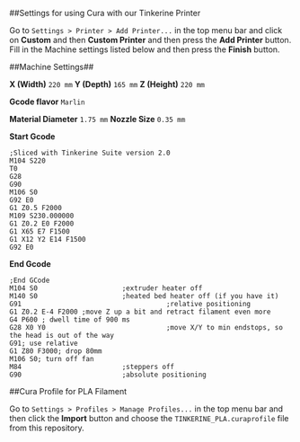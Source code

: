 ##Settings for using Cura with our Tinkerine Printer

Go to `Settings > Printer > Add Printer...` in the top menu bar and click on  **Custom** and then **Custom Printer** and then press the **Add Printer** button. Fill in the Machine settings listed below and then press the **Finish** button.

##Machine Settings##

**X (Width)** `220 mm`
**Y (Depth)** `165 mm`
**Z (Height)** `220 mm`

**Gcode flavor** `Marlin`

**Material Diameter** `1.75 mm`
**Nozzle Size** `0.35 mm`

**Start Gcode**

```
;Sliced with Tinkerine Suite version 2.0
M104 S220
T0
G28
G90
M106 S0
G92 E0
G1 Z0.5 F2000
M109 S230.000000
G1 Z0.2 E0 F2000
G1 X65 E7 F1500
G1 X12 Y2 E14 F1500
G92 E0
```

**End Gcode**

```
;End GCode
M104 S0                     ;extruder heater off
M140 S0                     ;heated bed heater off (if you have it)
G91                                    ;relative positioning
G1 Z0.2 E-4 F2000 ;move Z up a bit and retract filament even more
G4 P600 ; dwell time of 900 ms
G28 X0 Y0                              ;move X/Y to min endstops, so the head is out of the way
G91; use relative
G1 Z80 F3000; drop 80mm
M106 S0; turn off fan
M84                         ;steppers off
G90                         ;absolute positioning
```

##Cura Profile for PLA Filament

Go to `Settings > Profiles > Manage Profiles...` in the top menu bar and then click the **Import** button and choose the `TINKERINE_PLA.curaprofile` file from this repository.
